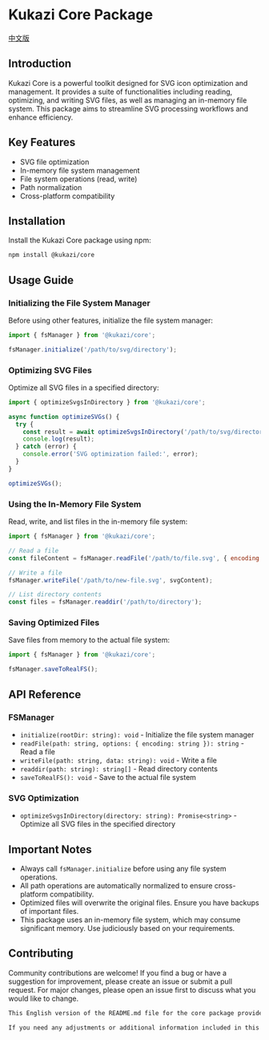 # Kukazi Core Package

[中文版](./README.zh.md)

## Introduction

Kukazi Core is a powerful toolkit designed for SVG icon optimization and management. It provides a suite of functionalities including reading, optimizing, and writing SVG files, as well as managing an in-memory file system. This package aims to streamline SVG processing workflows and enhance efficiency.

## Key Features

- SVG file optimization
- In-memory file system management
- File system operations (read, write)
- Path normalization
- Cross-platform compatibility

## Installation

Install the Kukazi Core package using npm:

```bash
npm install @kukazi/core
```

## Usage Guide

### Initializing the File System Manager

Before using other features, initialize the file system manager:

```js
import { fsManager } from '@kukazi/core';

fsManager.initialize('/path/to/svg/directory');
```

### Optimizing SVG Files

Optimize all SVG files in a specified directory:

```js
import { optimizeSvgsInDirectory } from '@kukazi/core';

async function optimizeSVGs() {
  try {
    const result = await optimizeSvgsInDirectory('/path/to/svg/directory');
    console.log(result);
  } catch (error) {
    console.error('SVG optimization failed:', error);
  }
}

optimizeSVGs();
```

### Using the In-Memory File System

Read, write, and list files in the in-memory file system:

```js
import { fsManager } from '@kukazi/core';

// Read a file
const fileContent = fsManager.readFile('/path/to/file.svg', { encoding: 'utf8' });

// Write a file
fsManager.writeFile('/path/to/new-file.svg', svgContent);

// List directory contents
const files = fsManager.readdir('/path/to/directory');
```

### Saving Optimized Files

Save files from memory to the actual file system:

```js
import { fsManager } from '@kukazi/core';

fsManager.saveToRealFS();
```

## API Reference

### FSManager

- `initialize(rootDir: string): void` - Initialize the file system manager
- `readFile(path: string, options: { encoding: string }): string` - Read a file
- `writeFile(path: string, data: string): void` - Write a file
- `readdir(path: string): string[]` - Read directory contents
- `saveToRealFS(): void` - Save to the actual file system

### SVG Optimization

- `optimizeSvgsInDirectory(directory: string): Promise<string>` - Optimize all SVG files in the specified directory

## Important Notes

- Always call `fsManager.initialize` before using any file system operations.
- All path operations are automatically normalized to ensure cross-platform compatibility.
- Optimized files will overwrite the original files. Ensure you have backups of important files.
- This package uses an in-memory file system, which may consume significant memory. Use judiciously based on your requirements.

## Contributing

Community contributions are welcome! If you find a bug or have a suggestion for improvement, please create an issue or submit a pull request. For major changes, please open an issue first to discuss what you would like to change.

```txt
This English version of the README.md file for the core package provides a comprehensive overview of the package's functionality, installation instructions, usage examples, API reference, and important notes. It maintains the structure of the original document while omitting the license section as per your preference.

If you need any adjustments or additional information included in this document, please let me know, and I'll be happy to make the necessary changes.
```

